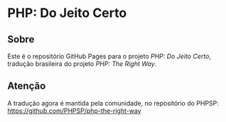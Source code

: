 # PHP: Do Jeito Certo

## Sobre

Este é o repositório GitHub Pages para o projeto _PHP: Do Jeito Certo_, tradução brasileira do projeto _PHP: The Right Way_.

## Atenção
A tradução agora é mantida pela comunidade, no repositório do PHPSP: https://github.com/PHPSP/php-the-right-way
